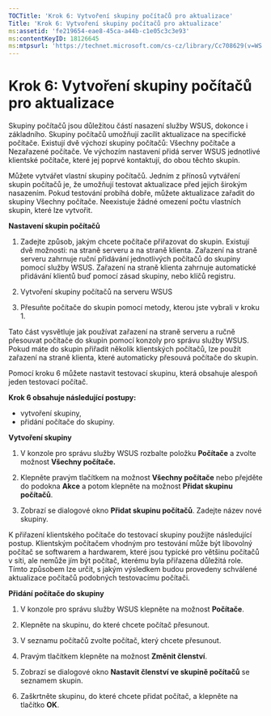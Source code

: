 ```yaml
---
TOCTitle: 'Krok 6: Vytvoření skupiny počítačů pro aktualizace'
Title: 'Krok 6: Vytvoření skupiny počítačů pro aktualizace'
ms:assetid: 'fe219654-eae8-45ca-a44b-c1e05c3c3e93'
ms:contentKeyID: 18126645
ms:mtpsurl: 'https://technet.microsoft.com/cs-cz/library/Cc708629(v=WS.10)'
---
```


Krok 6: Vytvoření skupiny počítačů pro aktualizace
==================================================

Skupiny počítačů jsou důležitou částí nasazení služby WSUS, dokonce i základního. Skupiny počítačů umožňují zacílit aktualizace na specifické počítače. Existují dvě výchozí skupiny počítačů: Všechny počítače a Nezařazené počítače. Ve výchozím nastavení přidá server WSUS jednotlivé klientské počítače, které jej poprvé kontaktují, do obou těchto skupin.

Můžete vytvářet vlastní skupiny počítačů. Jedním z přínosů vytváření skupin počítačů je, že umožňují testovat aktualizace před jejich širokým nasazením. Pokud testování probíhá dobře, můžete aktualizace zařadit do skupiny Všechny počítače. Neexistuje žádné omezení počtu vlastních skupin, které lze vytvořit.

**Nastavení skupin počítačů**
1.  Zadejte způsob, jakým chcete počítače přiřazovat do skupin. Existují dvě možnosti: na straně serveru a na straně klienta. Zařazení na straně serveru zahrnuje ruční přidávání jednotlivých počítačů do skupiny pomocí služby WSUS. Zařazení na straně klienta zahrnuje automatické přidávání klientů buď pomocí zásad skupiny, nebo klíčů registru.

2.  Vytvoření skupiny počítačů na serveru WSUS

3.  Přesuňte počítače do skupin pomocí metody, kterou jste vybrali v kroku 1.

Tato část vysvětluje jak používat zařazení na straně serveru a ručně přesouvat počítače do skupin pomocí konzoly pro správu služby WSUS. Pokud máte do skupin přiřadit několik klientských počítačů, lze použít zařazení na straně klienta, které automaticky přesouvá počítače do skupin.

Pomocí kroku 6 můžete nastavit testovací skupinu, která obsahuje alespoň jeden testovací počítač.

**Krok 6 obsahuje následující postupy:**

-   vytvoření skupiny,
-   přidání počítače do skupiny.

**Vytvoření skupiny**
1.  V konzole pro správu služby WSUS rozbalte položku **Počítače** a zvolte možnost **Všechny počítače.**

2.  Klepněte pravým tlačítkem na možnost **Všechny počítače** nebo přejděte do podokna **Akce** a potom klepněte na možnost **Přidat skupinu počítačů**.

3.  Zobrazí se dialogové okno **Přidat skupinu počítačů**. Zadejte název nové skupiny.

K přiřazení klientského počítače do testovací skupiny použijte následující postup. Klientským počítačem vhodným pro testování může být libovolný počítač se softwarem a hardwarem, které jsou typické pro většinu počítačů v síti, ale nemůže jím být počítač, kterému byla přiřazena důležitá role. Tímto způsobem lze určit, s jakým výsledkem budou provedeny schválené aktualizace počítačů podobných testovacímu počítači.

**Přidání počítače do skupiny**
1.  V konzole pro správu služby WSUS klepněte na možnost **Počítače**.

2.  Klepněte na skupinu, do které chcete počítač přesunout.

3.  V seznamu počítačů zvolte počítač, který chcete přesunout.

4.  Pravým tlačítkem klepněte na možnost **Změnit členství**.

5.  Zobrazí se dialogové okno **Nastavit členství ve skupině počítačů** se seznamem skupin.

6.  Zaškrtněte skupinu, do které chcete přidat počítač, a klepněte na tlačítko **OK**.
